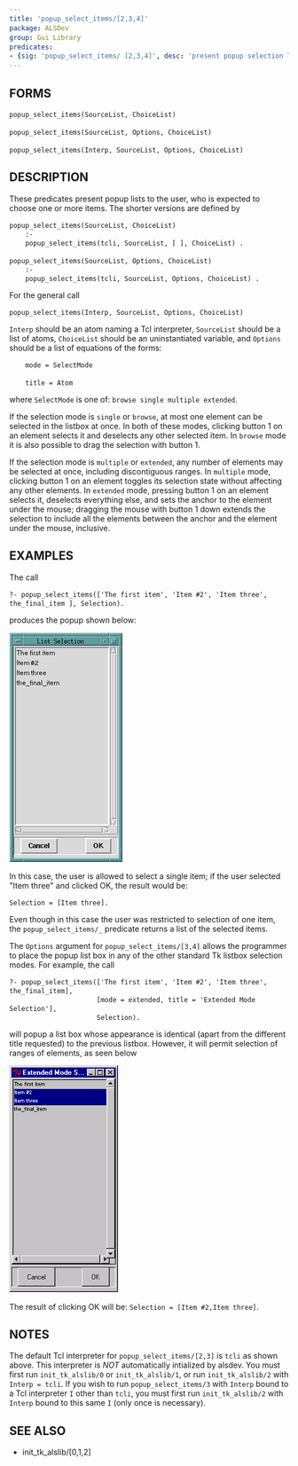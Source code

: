 ```yaml
---
title: 'popup_select_items/[2,3,4]'
package: ALSDev
group: Gui Library
predicates:
- {sig: 'popup_select_items/ [2,3,4]', desc: 'present popup selection list'}
---
```


## FORMS
```
popup_select_items(SourceList, ChoiceList)

popup_select_items(SourceList, Options, ChoiceList)

popup_select_items(Interp, SourceList, Options, ChoiceList)
```
## DESCRIPTION

These predicates present popup lists to the user, who is expected to choose one or more items. The shorter versions are defined by
```
popup_select_items(SourceList, ChoiceList)
    :-
    popup_select_items(tcli, SourceList, [ ], ChoiceList) .

popup_select_items(SourceList, Options, ChoiceList)
    :-
    popup_select_items(tcli, SourceList, Options, ChoiceList) .
```
For the general call
```
popup_select_items(Interp, SourceList, Options, ChoiceList)
```
`Interp` should be an atom naming a Tcl interpreter, `SourceList` should be a list of atoms, `ChoiceList` should be an uninstantiated variable, and `Options` should be a list of equations of the forms:
```
    mode = SelectMode

    title = Atom
```
where `SelectMode` is one of: `browse single multiple extended`.

If the selection mode is `single` or `browse`, at most one element can be selected in the listbox at once. In both of these modes, clicking button 1 on an element selects it and deselects any other selected item. In `browse` mode it is also possible to drag the selection with button 1.

If the selection mode is `multiple` or `extended`, any number of elements may be selected at once, including discontiguous ranges. In `multiple` mode, clicking button 1 on an element toggles its selection state without affecting any other elements. In `extended` mode, pressing button 1 on an element selects it, deselects everything else, and sets the anchor to the element under the mouse; dragging the mouse with button 1 down extends the selection to include all the elements between the anchor and the element under the mouse, inclusive.

## EXAMPLES

The call
```
?- popup_select_items(['The first item', 'Item #2', 'Item three', the_final_item ], Selection).
```
produces the popup shown below:

![](images/popup_list_select-1.gif)

In this case, the user is allowed to select a single item; if the user selected &quot;Item three&quot; and clicked OK, the result would be:
```
Selection = [Item three].
```
Even though in this case the user was restricted to selection of one item, the `popup_select_items/_` predicate returns a list of the selected items. 

The `Options` argument for `popup_select_items/[3,4]` allows the programmer to place the popup list box in any of the other standard Tk listbox selection modes. For example, the call
```
?- popup_select_items(['The first item', 'Item #2', 'Item three', the_final_item],
                      [mode = extended, title = 'Extended Mode Selection'],
                      Selection).
```
will popup a list box whose appearance is identical (apart from the different title requested) to the previous listbox. However, it will permit selection of ranges of elements, as seen below

![](images/popup_list_choice-2.gif)

The result of clicking OK will be: `Selection = [Item #2,Item three]`.

## NOTES

The default Tcl interpreter for `popup_select_items/[2,3]` is `tcli` as shown above.  This interpreter is *_NOT_* automatically intialized by alsdev.  You must first run `init_tk_alslib/0` or `init_tk_alslib/1`, or run `init_tk_alslib/2` with `Interp = tcli`.  If you wish to run `popup_select_items/3` with `Interp` bound to a Tcl interpreter `I` other than `tcli`, you must first run `init_tk_alslib/2` with `Interp` bound to this same `I` (only once is necessary).

## SEE ALSO

- init_tk_alslib/[0,1,2]
